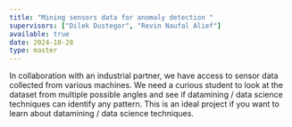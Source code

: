 ```yaml
---
title: "Mining sensors data for anomaly detection "
supervisors: ["Dilek Dustegor", "Revin Naufal Alief"]
available: true
date: 2024-10-28
type: master
---
```

In collaboration with an industrial partner, we have access to sensor data collected from various machines. We need a curious student to look at the dataset from multiple possible angles and see if datamining / data science techniques can identify any pattern. This is an ideal project if you want to learn about datamining / data science techniques. 